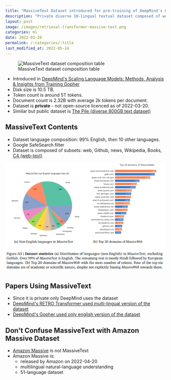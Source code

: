 ```yaml
---
title: "MassiveText Dataset introduced for pre-training of DeepMind's Gopher"
description: "Private diverse 10-lingual textual dataset composed of web, Github, news, Wikipedia, Books, C4."
layout: post
image: /images/retrieval-transformer-massive-text.png
categories: ml
date: 2022-03-20
permalink: /:categories/:title
last_modified_at: 2022-05-14
---
```


<figure class="figure">
    <img
        class="figure-img img-fluid rounded lazyload"
        data-src="/images/retrieval-transformer-massive-text.png"
        alt="MassiveText dataset composition table"/>
    <figcaption class="figure-caption">MassiveText dataset composition table</figcaption>
</figure>

- Introduced in [DeepMind's Scaling Language Models: Methods, Analysis & Insights from Training Gopher](https://storage.googleapis.com/deepmind-media/research/language-research/Training%20Gopher.pdf)
- Disk size is 10.5 TB.
- Token count is around 5T tokens.
- Document count is 2.32B with average 2k tokens per document.
- Dataset is **private** - not open-source licenced as of 2022-03-20.
- Similar but public dataset is [The Pile (diverse 800GB text dataset)](https://pile.eleuther.ai/)

## MassiveText Contents
- Dataset language composition: 99% English, then 10 other languages.
- Google SafeSearch filter
- Dataset is composed of subsets: web, Github, news, Wikipedia, Books, [C4 (web-text)](https://arxiv.org/abs/1910.10683)

![MassiveText non-english composition](/images/massivetext-non-english-composition.png)


## Papers Using MassiveText
- Since it is private only DeepMind uses the dataset
- [DeepMind's RETRO Transformer used multi-lingual version of the dataset](/ml/DeepMinds-RETRO-Transformer-Model)
- [DeepMind's Gopher used only english version of the dataset](https://storage.googleapis.com/deepmind-media/research/language-research/Training%20Gopher.pdf)


## Don't Confuse MassiveText with Amazon Massive Dataset
- [Amazon Massive](https://github.com/alexa/massive) is not MassiveText
- Amazon Massive is:
  - released by Amazon on 2022-04-20
  - multilingual natural-language understanding 
  - 51-language dataset
